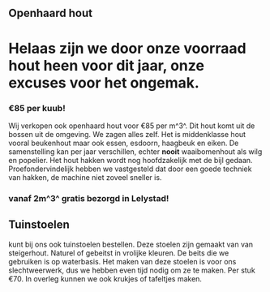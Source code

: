 ## Openhaard hout

# Helaas zijn we door onze voorraad hout heen voor dit jaar, onze excuses voor het ongemak.

### €85 per kuub!

Wij verkopen ook openhaard hout voor €85 per m^3^. Dit hout komt uit de bossen uit de omgeving. We zagen alles zelf. Het is middenklasse hout vooral beukenhout maar ook essen, esdoorn, haagbeuk en eiken. De samenstelling kan per jaar verschillen, echter **nooit** waaibomenhout als wilg en popelier. Het hout hakken wordt nog hoofdzakelijk met de bijl gedaan. Proefondervindelijk hebben we vastgesteld dat door een goede techniek van hakken, de machine niet zoveel sneller is.

### vanaf 2m^3^ gratis bezorgd in Lelystad!

## Tuinstoelen

kunt bij ons ook tuinstoelen bestellen. Deze stoelen zijn gemaakt van van steigerhout. Naturel of gebeitst in vrolijke kleuren. De beits die we gebruiken is op waterbasis. Het maken van deze stoelen is voor ons slechtweerwerk, dus we hebben even tijd nodig om ze te maken. Per stuk €70. In overleg kunnen we ook krukjes of tafeltjes maken.
